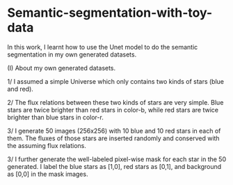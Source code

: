 # Semantic-segmentation-with-toy-data
In this work, I learnt how to use the Unet model to do the semantic segmentation in my own generated datasets. 

(I) About my own generated datasets.

1/ I assumed a simple Universe which only contains two kinds of stars (blue and red). 

2/ The flux relations between these two kinds of stars are very simple. Blue stars are twice brighter than red stars in color-b, while red stars are twice brighter than blue stars in color-r. 

3/ I generate 50 images (256x256) with 10 blue and 10 red stars in each of them. The fluxes of those stars are inserted randomly and conserved with the assuming flux relations.

3/ I further generate the well-labeled pixel-wise mask for each star in the 50 generated. I label the blue stars as [1,0], red stars as [0,1], and background as [0,0] in the mask images. 

